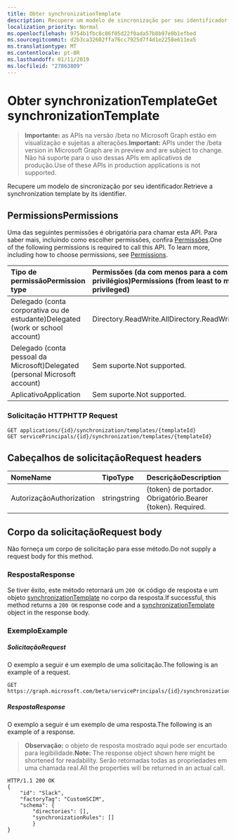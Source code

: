 ```yaml
---
title: Obter synchronizationTemplate
description: Recupere um modelo de sincronização por seu identificador.
localization_priority: Normal
ms.openlocfilehash: 9754b1fbc8c86f05d22f0ada57b8b97e0b1efbed
ms.sourcegitcommit: d2b3ca32602ffa76cc7925d7f4d1e2258e611ea5
ms.translationtype: MT
ms.contentlocale: pt-BR
ms.lasthandoff: 01/11/2019
ms.locfileid: "27863809"
---
```

# <a name="get-synchronizationtemplate"></a><span data-ttu-id="2ae1f-103">Obter synchronizationTemplate</span><span class="sxs-lookup"><span data-stu-id="2ae1f-103">Get synchronizationTemplate</span></span>

> <span data-ttu-id="2ae1f-104">**Importante:** as APIs na versão /beta no Microsoft Graph estão em visualização e sujeitas a alterações.</span><span class="sxs-lookup"><span data-stu-id="2ae1f-104">**Important:** APIs under the /beta version in Microsoft Graph are in preview and are subject to change.</span></span> <span data-ttu-id="2ae1f-105">Não há suporte para o uso dessas APIs em aplicativos de produção.</span><span class="sxs-lookup"><span data-stu-id="2ae1f-105">Use of these APIs in production applications is not supported.</span></span>

<span data-ttu-id="2ae1f-106">Recupere um modelo de sincronização por seu identificador.</span><span class="sxs-lookup"><span data-stu-id="2ae1f-106">Retrieve a synchronization template by its identifier.</span></span>

## <a name="permissions"></a><span data-ttu-id="2ae1f-107">Permissions</span><span class="sxs-lookup"><span data-stu-id="2ae1f-107">Permissions</span></span>
<span data-ttu-id="2ae1f-p102">Uma das seguintes permissões é obrigatória para chamar esta API. Para saber mais, incluindo como escolher permissões, confira [Permissões](/graph/permissions-reference).</span><span class="sxs-lookup"><span data-stu-id="2ae1f-p102">One of the following permissions is required to call this API. To learn more, including how to choose permissions, see [Permissions](/graph/permissions-reference).</span></span>

|<span data-ttu-id="2ae1f-110">Tipo de permissão</span><span class="sxs-lookup"><span data-stu-id="2ae1f-110">Permission type</span></span>                        | <span data-ttu-id="2ae1f-111">Permissões (da com menos para a com mais privilégios)</span><span class="sxs-lookup"><span data-stu-id="2ae1f-111">Permissions (from least to most privileged)</span></span>              |
|:--------------------------------------|:---------------------------------------------------------|
|<span data-ttu-id="2ae1f-112">Delegado (conta corporativa ou de estudante)</span><span class="sxs-lookup"><span data-stu-id="2ae1f-112">Delegated (work or school account)</span></span>     |<span data-ttu-id="2ae1f-113">Directory.ReadWrite.All</span><span class="sxs-lookup"><span data-stu-id="2ae1f-113">Directory.ReadWrite.All</span></span>  |
|<span data-ttu-id="2ae1f-114">Delegado (conta pessoal da Microsoft)</span><span class="sxs-lookup"><span data-stu-id="2ae1f-114">Delegated (personal Microsoft account)</span></span> |<span data-ttu-id="2ae1f-115">Sem suporte.</span><span class="sxs-lookup"><span data-stu-id="2ae1f-115">Not supported.</span></span>|
|<span data-ttu-id="2ae1f-116">Aplicativo</span><span class="sxs-lookup"><span data-stu-id="2ae1f-116">Application</span></span>                            |<span data-ttu-id="2ae1f-117">Sem suporte.</span><span class="sxs-lookup"><span data-stu-id="2ae1f-117">Not supported.</span></span>| 

### <a name="http-request"></a><span data-ttu-id="2ae1f-118">Solicitação HTTP</span><span class="sxs-lookup"><span data-stu-id="2ae1f-118">HTTP Request</span></span>

```http
GET applications/{id}/synchronization/templates/{templateId}
GET servicePrincipals/{id}/synchronization/templates/{templateId}
```

## <a name="request-headers"></a><span data-ttu-id="2ae1f-119">Cabeçalhos de solicitação</span><span class="sxs-lookup"><span data-stu-id="2ae1f-119">Request headers</span></span>

| <span data-ttu-id="2ae1f-120">Nome</span><span class="sxs-lookup"><span data-stu-id="2ae1f-120">Name</span></span>           | <span data-ttu-id="2ae1f-121">Tipo</span><span class="sxs-lookup"><span data-stu-id="2ae1f-121">Type</span></span>    | <span data-ttu-id="2ae1f-122">Descrição</span><span class="sxs-lookup"><span data-stu-id="2ae1f-122">Description</span></span>|
|:---------------|:--------|:-----------|
| <span data-ttu-id="2ae1f-123">Autorização</span><span class="sxs-lookup"><span data-stu-id="2ae1f-123">Authorization</span></span>  | <span data-ttu-id="2ae1f-124">string</span><span class="sxs-lookup"><span data-stu-id="2ae1f-124">string</span></span>  | <span data-ttu-id="2ae1f-p103">{token} de portador. Obrigatório.</span><span class="sxs-lookup"><span data-stu-id="2ae1f-p103">Bearer {token}. Required.</span></span> |

## <a name="request-body"></a><span data-ttu-id="2ae1f-127">Corpo da solicitação</span><span class="sxs-lookup"><span data-stu-id="2ae1f-127">Request body</span></span>

<span data-ttu-id="2ae1f-128">Não forneça um corpo de solicitação para esse método.</span><span class="sxs-lookup"><span data-stu-id="2ae1f-128">Do not supply a request body for this method.</span></span>

### <a name="response"></a><span data-ttu-id="2ae1f-129">Resposta</span><span class="sxs-lookup"><span data-stu-id="2ae1f-129">Response</span></span>

<span data-ttu-id="2ae1f-130">Se tiver êxito, este método retornará um `200 OK` código de resposta e um objeto [synchronizationTemplate](../resources/synchronization-synchronizationtemplate.md) no corpo da resposta.</span><span class="sxs-lookup"><span data-stu-id="2ae1f-130">If successful, this method returns a `200 OK` response code and a [synchronizationTemplate](../resources/synchronization-synchronizationtemplate.md) object in the response body.</span></span>

### <a name="example"></a><span data-ttu-id="2ae1f-131">Exemplo</span><span class="sxs-lookup"><span data-stu-id="2ae1f-131">Example</span></span>

##### <a name="request"></a><span data-ttu-id="2ae1f-132">Solicitação</span><span class="sxs-lookup"><span data-stu-id="2ae1f-132">Request</span></span>
<span data-ttu-id="2ae1f-133">O exemplo a seguir é um exemplo de uma solicitação.</span><span class="sxs-lookup"><span data-stu-id="2ae1f-133">The following is an example of a request.</span></span>

```http
GET https://graph.microsoft.com/beta/servicePrincipals/{id}/synchronization/templates/Slack
```

##### <a name="response"></a><span data-ttu-id="2ae1f-134">Resposta</span><span class="sxs-lookup"><span data-stu-id="2ae1f-134">Response</span></span>
<span data-ttu-id="2ae1f-135">O exemplo a seguir é um exemplo de uma resposta.</span><span class="sxs-lookup"><span data-stu-id="2ae1f-135">The following is an example of a response.</span></span>
><span data-ttu-id="2ae1f-136">**Observação:** o objeto de resposta mostrado aqui pode ser encurtado para legibilidade.</span><span class="sxs-lookup"><span data-stu-id="2ae1f-136">**Note:** The response object shown here might be shortened for readability.</span></span> <span data-ttu-id="2ae1f-137">Serão retornadas todas as propriedades em uma chamada real.</span><span class="sxs-lookup"><span data-stu-id="2ae1f-137">All the properties will be returned in an actual call.</span></span>

```http
HTTP/1.1 200 OK
{
    "id": "Slack",
    "factoryTag": "CustomSCIM",
    "schema": {
        "directories": [],
        "synchronizationRules": []
        }
}
```
